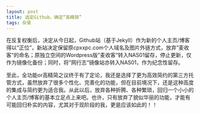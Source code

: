 ```yaml
---
layout: post
title: 选定Github，确定“高精简”
tags: 杂录
---
```


在反复权衡后，决定从今日起，Github站（基于Jekyll）作为新的个人主页/博客得以“正位”，新站决定保留原cpxxpc.com个人域名及图片外链方式，放弃”麦收客“的命名；原独立空间的Wordpress版”麦收客“转入NAS01留存，停止更新，仅作为镜像化备份；同时，将”网行志“镜像站亦转入NAS01，作为纪念性留存。

至此，全功能or高精简之议终于有了定论，我还是选择了更为高效简约的第三方托管方式，虽然放弃了很多个性化、完善化的功能，但在目前境况下，还是这种高度的集成与简约更为适合我。从此以后，放弃各种折腾、各种繁琐，回归一个小小的个人主页/博客的基本立足点上来吧。也许，只有放弃了貌似华丽的功能，才能有可能回归朴实的内容，尤其对于现阶段的我，更是应该如此的！！

